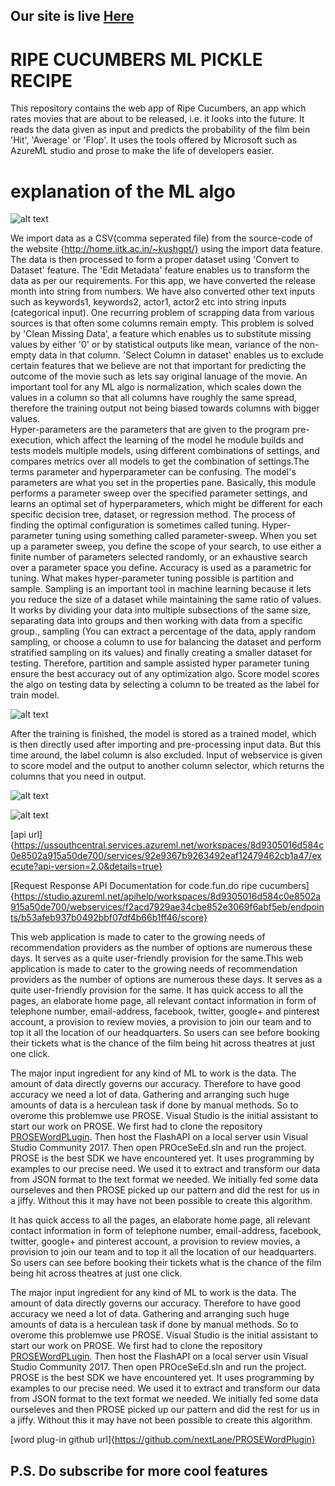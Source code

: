 ## Our site is live [Here](https://adimishra1.github.io/RipeCucumbers/)

# RIPE CUCUMBERS ML PICKLE RECIPE

This repository contains the web app of Ripe Cucumbers, an app which rates movies that are about to be released, i.e. it looks into the future. It reads the data given as input and predicts the probability of the film bein 'Hit', 'Average' or 'Flop'. It uses the tools offered by Microsoft such as AzureML studio and prose to make the life of developers easier.

# explanation of the ML algo

![alt text](https://i.imgur.com/QF66s2n.png)

We import data as a CSV(comma seperated file) from the source-code of the website {http://home.iitk.ac.in/~kushgpt/} using the import data feature. The data is then processed to form a proper dataset using 'Convert to Dataset' feature. The 'Edit Metadata' feature enables us to transform the data as per our requirements. For this app, we have converted the release month into string from numbers. We have also converted other text inputs such as keywords1, keywords2, actor1, actor2 etc into string inputs (categorical input). One recurring problem of scrapping data from various sources is that often some columns remain empty. This problem is solved by 'Clean Missing Data', a feature which enables us to substitute missing values by either '0' or by statistical outputs like mean, variance of the non-empty data in that column. 'Select Column in dataset' enables us to exclude certain features that we believe are not that important for predicting the outcome of the movie such as lets say original lanuage of the movie. An important tool for any ML algo is normalization, which scales down the values in a column so that all columns have roughly the same spread, therefore the training output not being biased towards columns with bigger values.  
Hyper-parameters are the parameters that are given to the program pre-execution, which affect the learning of the model he module builds and tests models multiple models, using different combinations of settings, and compares metrics over all models to get the combination of settings.The terms parameter and hyperparameter can be confusing. The model's parameters are what you set in the properties pane. Basically, this module performs a parameter sweep over the specified parameter settings, and learns an optimal set of hyperparameters, which might be different for each specific decision tree, dataset, or regression method. The process of finding the optimal configuration is sometimes called tuning. Hyper-parameter tuning using something called parameter-sweep. When you set up a parameter sweep, you define the scope of your search, to use either a finite number of parameters selected randomly, or an exhaustive search over a parameter space you define. Accuracy is used as a parametric for tuning.
What makes hyper-parameter tuning possible is partition and sample. Sampling is an important tool in machine learning because it lets you reduce the size of a dataset while maintaining the same ratio of values. It works by dividing your data into multiple subsections of the same size, separating data into groups and then working with data from a specific group., sampling (You can extract a percentage of the data, apply random sampling, or choose a column to use for balancing the dataset and perform stratified sampling on its values) and finally creating a smaller dataset for testing. Therefore, partition and sample assisted hyper parameter tuning ensure the best accuracy out of any optimization algo. Score model scores the algo on testing data by selecting a column to be treated as the label for train model.

![alt text](https://i.imgur.com/7OfV0ID.png)

After the training is finished, the model is stored as a trained model, which is then directly used after importing and pre-processing input data. But this time around, the label column is also excluded. Input of webservice is given to score model and the output to another column selector, which returns the columns that you need in output.

![alt text](https://i.imgur.com/ps1Szzf.png)

![alt text](https://i.imgur.com/mWzrdsa.png)

[api url]{https://ussouthcentral.services.azureml.net/workspaces/8d9305016d584c0e8502a915a50de700/services/92e9367b9263492eaf12479462cb1a47/execute?api-version=2.0&details=true}

[Request Response API Documentation for code.fun.do ripe cucumbers]{https://studio.azureml.net/apihelp/workspaces/8d9305016d584c0e8502a915a50de700/webservices/f2acd7929ae34cbe852e3069f6abf5eb/endpoints/b53afeb937b0492bbf07df4b66b1ff46/score}


This web application is made to cater to the growing needs of recommendation providers as the number of options are numerous these days. It serves as a quite user-friendly provision for the same.This web application is made to cater to the growing needs of recommendation providers as the number of options are numerous these days. It serves as a quite user-friendly provision for the same.
It has quick access to all the pages, an elaborate home page, all relevant contact information in form of telephone number, email-address, facebook, twitter, google+ and pinterest account, a provision to review movies, a provision to join our team and to top it all the location of our headquarters.
So users can see before booking their tickets what is the chance of the film being hit across theatres at just one click.

The major input ingredient for any kind of ML to work is the data. The amount of data directly governs our accuracy. Therefore to have good accuracy we need a lot of data. Gathering and arranging such huge amounts of data is a herculean task if done by manual methods. So to overome this problemwe use PROSE.
Visual Studio is the initial assistant to start our work on PROSE. We first had to clone the repository [PROSEWordPLugin](https://github.com/nextLane/PROSEWordPlugin). Then host the FlashAPI on a local server usin Visual Studio Community 2017. Then open PROceSeEd.sln and run the project.
PROSE is the best SDK we have encountered yet. It uses programming by examples to our precise need. We used it to extract and transform our data from JSON format to the text format we needed. We initially fed some data ourseleves and then PROSE picked up our pattern and did the rest for us in a jiffy. Without this it may have not been possible to create this algorithm.

 
It has quick access to all the pages, an elaborate home page, all relevant contact information in form of telephone number, email-address, facebook, twitter, google+ and pinterest account, a provision to review movies, a provision to join our team and to top it all the location of our headquarters.
So users can see before booking their tickets what is the chance of the film being hit across theatres at just one click.

The major input ingredient for any kind of ML to work is the data. The amount of data directly governs our accuracy. Therefore to have good accuracy we need a lot of data. Gathering and arranging such huge amounts of data is a herculean task if done by manual methods. So to overome this problemwe use PROSE.
Visual Studio is the initial assistant to start our work on PROSE. We first had to clone the repository [PROSEWordPLugin](https://github.com/nextLane/PROSEWordPlugin). Then host the FlashAPI on a local server usin Visual Studio Community 2017. Then open PROceSeEd.sln and run the project.
PROSE is the best SDK we have encountered yet. It uses programming by examples to our precise need. We used it to extract and transform our data from JSON format to the text format we needed. We initially fed some data ourseleves and then PROSE picked up our pattern and did the rest for us in a jiffy. Without this it may have not been possible to create this algorithm.

[word plug-in github url]{https://github.com/nextLane/PROSEWordPlugin}


## P.S. Do subscribe for more cool features
